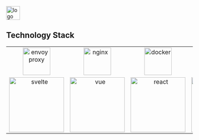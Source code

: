 <img src="https://bidipeppercrap.s3-ap-southeast-1.amazonaws.com/assets/logo_long.svg" alt="logo" height="37px">

## Technology Stack
<!-- Template
      <td align="center" valign="middle">
        <a href="" target="_blank">
          <img width="148px" src="" alt="">
        </a>
      </td>
-->
<table>
  <tbody>
    <tr>
      <td align="center" valign="middle">
        <a href="https://www.envoyproxy.io/" target="_blank">
          <img width="74px" src="https://raw.githubusercontent.com/envoyproxy/artwork/master/PNG/Envoy_Logo_Final_PANTONE.png" alt="envoy proxy">
        </a>
      </td>
      <td align="center" valign="middle">
        <a href="https://nginx.org/" target="_blank">
          <img width="74px" src="https://nginx.org/nginx.png" alt="nginx">
        </a>
      </td>
      <td align="center" valign="middle">
        <a href="https://www.docker.com/" target="_blank">
          <img width="74px" src="https://www.docker.com/sites/default/files/d8/styles/role_icon/public/2019-07/vertical-logo-monochromatic.png?itok=erja9lKc" alt="docker">
        </a>
      </td>
      <td align="center" valign="middle">
        <a href="https://grpc.io/" target="_blank">
          <img width="74px" src="https://grpc.io/img/grpc_square_reverse_4x.png" alt="grpc">
        </a>
      </td>
      <td align="center" valign="middle">
        <a href="https://www.rust-lang.org/" target="_blank">
          <img width="74px" src="https://www.rust-lang.org/static/images/rust-logo-blk.svg" alt="rust">
        </a>
      </td>
      <td align="center" valign="middle">
        <a href="https://mariadb.org/" target="_blank">
          <img width="74px" src="https://upload.wikimedia.org/wikipedia/commons/6/68/Mariadb-seal-browntext.svg" alt="mariadb">
        </a>
      </td>
      <td align="center" valign="middle">
        <a href="https://dotnet.microsoft.com/learn/csharp" target="_blank">
          <img width="74px" src="https://upload.wikimedia.org/wikipedia/commons/7/7a/C_Sharp_logo.svg" alt="c#">
        </a>
      </td>
      <td align="center" valign="middle">
        <a href="https://dotnet.microsoft.com/" target="_blank">
          <img width="74px" src="https://upload.wikimedia.org/wikipedia/commons/0/0e/Microsoft_.NET_logo.png" alt=".net">
        </a>
      </td>
      <td align="center" valign="middle">
        <a href="https://dotnet.microsoft.com/apps/aspnet/web-apps/blazor" target="_blank">
          <img width="74px" src="https://devblogs.microsoft.com/aspnet/wp-content/uploads/sites/16/2019/04/BrandBlazor_nohalo_1000x.png" alt="blazor.net">
        </a>
      </td>
      <td align="center" valign="middle">
        <a href="https://laravel.com/" target="_blank">
          <img width="74px" src="https://laravel.com/img/logomark.min.svg" alt="laravel">
        </a>
      </td>
      <td align="center" valign="middle">
        <a href="https://nodejs.org/" target="_blank">
          <img width="74px" src="https://nodejs.org/static/images/logos/nodejs-new-pantone-black.svg" alt="node.js">
        </a>
      </td>
      <td align="center" valign="middle">
        <a href="https://deno.land/" target="_blank">
          <img width="74px" src="https://deno.land/logo.svg" alt="deno">
        </a>
      </td>
    </tr><tr></tr>
    <tr>
      <td align="center" valign="middle">
        <a href="https://svelte.dev/" target="_blank">
          <img width="148px" src="https://upload.wikimedia.org/wikipedia/commons/1/1b/Svelte_Logo.svg" alt="svelte">
        </a>
      </td>
      <td align="center" valign="middle">
        <a href="https://vuejs.org/" target="_blank">
          <img width="148px" src="https://vuejs.org/images/logo.png" alt="vue">
        </a>
      </td>
      <td align="center" valign="middle">
        <a href="https://reactjs.org/" target="_blank">
          <img width="148px" src="https://upload.wikimedia.org/wikipedia/commons/a/a7/React-icon.svg" alt="react">
        </a>
      </td>
      <td align="center" valign="middle">
        <a href="https://getbootstrap.com/" target="_blank">
          <img width="148px" src="https://camo.githubusercontent.com/0e0adf58c74c6e74bb64ece5d0ef4620f4f46915/68747470733a2f2f76352e676574626f6f7473747261702e636f6d2f646f63732f352e302f6173736574732f6272616e642f626f6f7473747261702d6c6f676f2d736861646f772e706e67" alt="bootstrap">
        </a>
      </td>
      <td align="center" valign="middle">
        <a href="https://flutter.dev/" target="_blank">
          <img width="148px" src="https://raw.githubusercontent.com/flutter/website/master/src/_assets/image/flutter-logomark-1080px.png" alt="flutter">
        </a>
      </td>
      <td align="center" valign="middle">
        <a href="https://letsencrypt.org/" target="_blank">
          <img width="148px" src="https://letsencrypt.org/images/letsencrypt-logo-horizontal.svg" alt="let's encrypt">
        </a>
      </td>
    </tr><tr></tr>
  </tbody>
</table>
